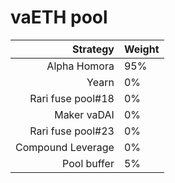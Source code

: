 # vaETH pool
|Strategy | Weight |
|-------: | --------|
|Alpha Homora| 95%     |
|Yearn| 0%     |
|Rari fuse pool#18 | 0%     |
|Maker vaDAI | 0%    |
|Rari fuse pool#23 | 0%     |
|Compound Leverage | 0%     |
|Pool buffer | 5%     |
